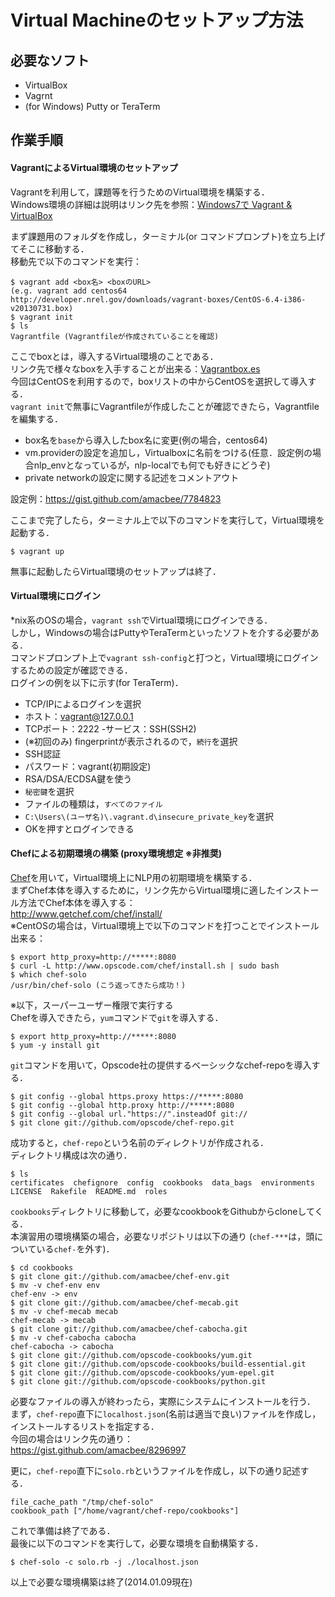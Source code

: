 # Virtual Machineのセットアップ方法
## 必要なソフト
 - VirtualBox
 - Vagrnt
 - (for Windows) Putty or TeraTerm

## 作業手順
#### VagrantによるVirtual環境のセットアップ
Vagrantを利用して，課題等を行うためのVirtual環境を構築する．<br/>
Windows環境の詳細は説明はリンク先を参照：[Windows7で Vagrant & VirtualBox](http://www.jnlp.org/okada/computer/vagrant-virtualbox)

まず課題用のフォルダを作成し，ターミナル(or コマンドプロンプト)を立ち上げてそこに移動する．<br/>
移動先で以下のコマンドを実行：

```
$ vagrant add <box名> <boxのURL>
(e.g. vagrant add centos64 http://developer.nrel.gov/downloads/vagrant-boxes/CentOS-6.4-i386-v20130731.box)
$ vagrant init
$ ls
Vagrantfile (Vagrantfileが作成されていることを確認)
```

ここでboxとは，導入するVirtual環境のことである．<br/>
リンク先で様々なboxを入手することが出来る：[Vagrantbox.es](http://www.vagrantbox.es/)<br/>
今回はCentOSを利用するので，boxリストの中からCentOSを選択して導入する．<br/>
`vagrant init`で無事にVagrantfileが作成したことが確認できたら，Vagrantfileを編集する．

 - box名を`base`から導入したbox名に変更(例の場合，centos64)
 - vm.providerの設定を追加し，Virtualboxに名前をつける(任意．設定例の場合nlp_envとなっているが，nlp-localでも何でも好きにどうぞ)
 - private networkの設定に関する記述をコメントアウト

設定例：https://gist.github.com/amacbee/7784823

ここまで完了したら，ターミナル上で以下のコマンドを実行して，Virtual環境を起動する．

```
$ vagrant up
```

無事に起動したらVirtual環境のセットアップは終了．

#### Virtual環境にログイン
*nix系のOSの場合，`vagrant ssh`でVirtual環境にログインできる．<br/>
しかし，Windowsの場合はPuttyやTeraTermといったソフトを介する必要がある．<br/>
コマンドプロンプト上で`vagrant ssh-config`と打つと，Virtual環境にログインするための設定が確認できる．<br/>
ログインの例を以下に示す(for TeraTerm)．

 - TCP/IPによるログインを選択
  - ホスト：vagrant@127.0.0.1
  - TCPポート：2222
  -サービス：SSH(SSH2)
 - (※初回のみ) fingerprintが表示されるので，`続行`を選択
 - SSH認証
  - パスワード：vagrant(初期設定)
  - RSA/DSA/ECDSA鍵を使う
   - `秘密鍵`を選択
   - ファイルの種類は，`すべてのファイル`
   - `C:\Users\(ユーザ名)\.vagrant.d\insecure_private_key`を選択
 - OKを押すとログインできる

#### Chefによる初期環境の構築 (proxy環境想定 ※非推奨)
[Chef](http://www.getchef.com/chef/)を用いて，Virtual環境上にNLP用の初期環境を構築する．<br/>
まずChef本体を導入するために，リンク先からVirtual環境に適したインストール方法でChef本体を導入する：<br/>
http://www.getchef.com/chef/install/<br/>
※CentOSの場合は，Virtual環境上で以下のコマンドを打つことでインストール出来る：

```
$ export http_proxy=http://*****:8080
$ curl -L http://www.opscode.com/chef/install.sh | sudo bash
$ which chef-solo
/usr/bin/chef-solo (こう返ってきたら成功！)
```

※以下，スーパーユーザー権限で実行する<br/>
Chefを導入できたら，`yum`コマンドで`git`を導入する．

```
$ export http_proxy=http://*****:8080
$ yum -y install git
```

`git`コマンドを用いて，Opscode社の提供するベーシックなchef-repoを導入する．

```
$ git config --global https.proxy https://*****:8080
$ git config --global http.proxy http://*****:8080
$ git config --global url."https://".insteadOf git://
$ git clone git://github.com/opscode/chef-repo.git
```

成功すると，`chef-repo`という名前のディレクトリが作成される．<br/>
ディレクトリ構成は次の通り．

```
$ ls
certificates  chefignore  config  cookbooks  data_bags  environments  LICENSE  Rakefile  README.md  roles
```

`cookbooks`ディレクトリに移動して，必要なcookbookをGithubからcloneしてくる．<br/>
本演習用の環境構築の場合，必要なリポジトリは以下の通り (`chef-***`は，頭についている`chef-`を外す)．

```
$ cd cookbooks
$ git clone git://github.com/amacbee/chef-env.git
$ mv -v chef-env env
chef-env -> env
$ git clone git://github.com/amacbee/chef-mecab.git
$ mv -v chef-mecab mecab
chef-mecab -> mecab
$ git clone git://github.com/amacbee/chef-cabocha.git
$ mv -v chef-cabocha cabocha
chef-cabocha -> cabocha
$ git clone git://github.com/opscode-cookbooks/yum.git
$ git clone git://github.com/opscode-cookbooks/build-essential.git
$ git clone git://github.com/opscode-cookbooks/yum-epel.git
$ git clone git://github.com/opscode-cookbooks/python.git
```

必要なファイルの導入が終わったら，実際にシステムにインストールを行う．<br/>
まず，`chef-repo`直下に`localhost.json`(名前は適当で良い)ファイルを作成し，インストールするリストを指定する．<br/>
今回の場合はリンク先の通り：<br/>
https://gist.github.com/amacbee/8296997

更に，`chef-repo`直下に`solo.rb`というファイルを作成し，以下の通り記述する．

```
file_cache_path "/tmp/chef-solo"
cookbook_path ["/home/vagrant/chef-repo/cookbooks"]
```

これで準備は終了である．<br/>
最後に以下のコマンドを実行して，必要な環境を自動構築する．

```
$ chef-solo -c solo.rb -j ./localhost.json
```

以上で必要な環境構築は終了(2014.01.09現在)




